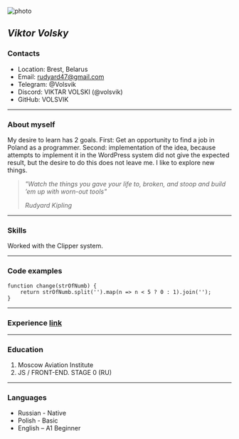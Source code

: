 ![photo](https://avatars.githubusercontent.com/u/118456897?v=4)
## *Viktor Volsky*
### **Contacts**
* Location: Brest, Belarus
* Email: rudyard47@gmail.com
* Telegram: @Volsvik
* Discord: VIKTAR VOLSKI (@volsvik)
* GitHub: VOLSVIK

***

### **About myself**
My desire to learn has 2 goals. First: Get an opportunity to find a job in Poland as a programmer. Second: implementation of the idea, because attempts to implement it in the WordPress system did not give the expected result, but the desire to do this does not leave me. I like to explore new things.

>*"Watch the things you gave your life to, broken,*
>*and stoop and build ’em up with worn-out tools"*
>
>*Rudyard Kipling*

***

### **Skills**
Worked with the Clipper system.

***

### **Code examples**
```
function change(strOfNumb) {
    return strOfNumb.split('').map(n => n < 5 ? 0 : 1).join('');
}
```

***

### **Experience** [link](https://rolling-scopes-school.github.io/volsvik-JSFEPRESCHOOL2022Q4/momentum/)

***

### **Education** 
1. Moscow Aviation Institute
2. JS / FRONT-END. STAGE 0 (RU)

***

### **Languages**
- Russian - Native
- Polish - Basic
- English – A1 Beginner

